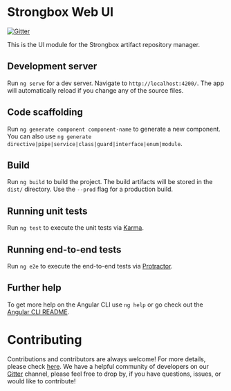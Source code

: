 # Strongbox Web UI
[![Gitter](https://badges.gitter.im/Join%20Chat.svg)](https://gitter.im/strongbox/strongbox?utm_source=badge&utm_medium=badge&utm_campaign=pr-badge&utm_content=badge)

This is the UI module for the Strongbox artifact repository manager.

## Development server

Run `ng serve` for a dev server. Navigate to `http://localhost:4200/`. The app will automatically reload if you change any of the source files.

## Code scaffolding

Run `ng generate component component-name` to generate a new component. You can also use `ng generate directive|pipe|service|class|guard|interface|enum|module`.

## Build

Run `ng build` to build the project. The build artifacts will be stored in the `dist/` directory. Use the `--prod` flag for a production build.

## Running unit tests

Run `ng test` to execute the unit tests via [Karma](https://karma-runner.github.io).

## Running end-to-end tests

Run `ng e2e` to execute the end-to-end tests via [Protractor](http://www.protractortest.org/).

## Further help

To get more help on the Angular CLI use `ng help` or go check out the [Angular CLI README](https://github.com/angular/angular-cli/blob/master/README.md).

# Contributing
Contributions and contributors are always welcome! For more details, please check [here](https://github.com/strongbox/strongbox/blob/master/CONTRIBUTING.md). We have a helpful community of developers on our [Gitter](https://gitter.im/strongbox/strongbox) channel, please feel free to drop by, if you have questions, issues, or would like to contribute!